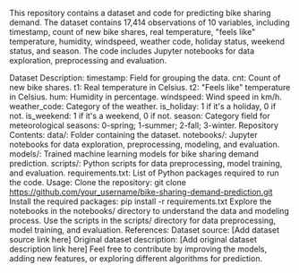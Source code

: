 This repository contains a dataset and code for predicting bike sharing demand. The dataset contains 17,414 observations of 10 variables, including timestamp, count of new bike shares, real temperature, "feels like" temperature, humidity, windspeed, weather code, holiday status, weekend status, and season. The code includes Jupyter notebooks for data exploration, preprocessing and evaluation.

Dataset Description:
timestamp: Field for grouping the data.
cnt: Count of new bike shares.
t1: Real temperature in Celsius.
t2: "Feels like" temperature in Celsius.
hum: Humidity in percentage.
windspeed: Wind speed in km/h.
weather_code: Category of the weather.
is_holiday: 1 if it's a holiday, 0 if not.
is_weekend: 1 if it's a weekend, 0 if not.
season: Category field for meteorological seasons: 0-spring; 1-summer; 2-fall; 3-winter.
Repository Contents:
data/: Folder containing the dataset.
notebooks/: Jupyter notebooks for data exploration, preprocessing, modeling, and evaluation.
models/: Trained machine learning models for bike sharing demand prediction.
scripts/: Python scripts for data preprocessing, model training, and evaluation.
requirements.txt: List of Python packages required to run the code.
Usage:
Clone the repository: git clone https://github.com/your_username/bike-sharing-demand-prediction.git
Install the required packages: pip install -r requirements.txt
Explore the notebooks in the notebooks/ directory to understand the data and modeling process.
Use the scripts in the scripts/ directory for data preprocessing, model training, and evaluation.
References:
Dataset source: [Add dataset source link here]
Original dataset description: [Add original dataset description link here]
Feel free to contribute by improving the models, adding new features, or exploring different algorithms for prediction.
